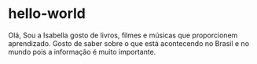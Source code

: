 # hello-world

Olá,
Sou a Isabella gosto de livros, filmes e músicas que proporcionem aprendizado.
Gosto de saber sobre o que está acontecendo no Brasil e no mundo pois a informação é muito importante.
